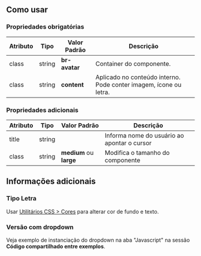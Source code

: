 [version]: # '2.0.2'

## Como usar

### Propriedades obrigatórias

| Atributo | Tipo   | Valor Padrão  | Descrição                                                         |
| -------- | ------ | ------------- | ----------------------------------------------------------------- |
| class    | string | **br-avatar** | Container do componente.                                          |
| class    | string | **content**   | Aplicado no conteúdo interno. Pode conter imagem, ícone ou letra. |

### Propriedades adicionais

| Atributo | Tipo   | Valor Padrão            | Descrição                                   |
| -------- | ------ | ----------------------- | ------------------------------------------- |
| title    | string |                         | Informa nome do usuário ao apontar o cursor |
| class    | string | **medium** ou **large** | Modifica o tamanho do componente            |

## Informações adicionais

### Tipo Letra

Usar [Utilitários CSS > Cores](/ds/utilitarios/css/cores) para alterar cor de fundo e texto.

### Versão com dropdown

Veja exemplo de instanciação do dropdown na aba "Javascript" na sessão **Código compartilhado entre exemplos**.
